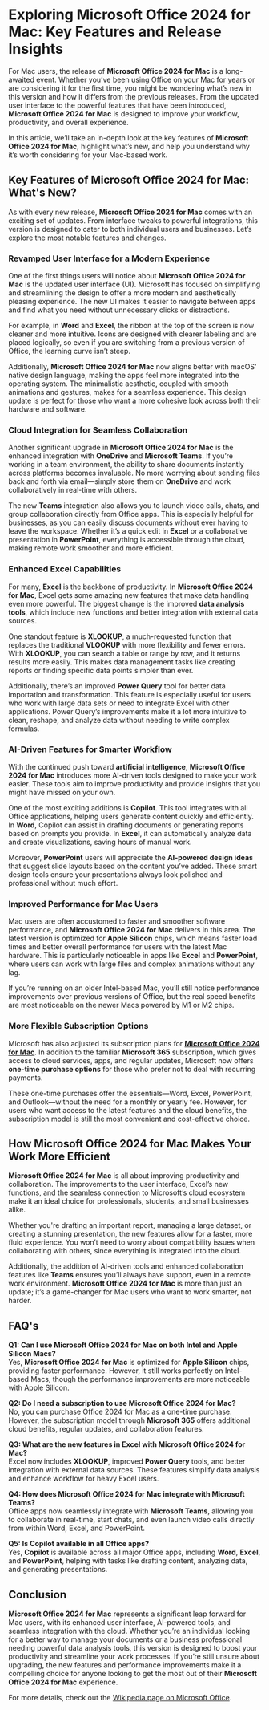 # Exploring Microsoft Office 2024 for Mac: Key Features and Release Insights

For Mac users, the release of **Microsoft Office 2024 for Mac** is a long-awaited event. Whether you’ve been using Office on your Mac for years or are considering it for the first time, you might be wondering what’s new in this version and how it differs from the previous releases. From the updated user interface to the powerful features that have been introduced, **Microsoft Office 2024 for Mac** is designed to improve your workflow, productivity, and overall experience.

In this article, we’ll take an in-depth look at the key features of **Microsoft Office 2024 for Mac**, highlight what’s new, and help you understand why it’s worth considering for your Mac-based work.

## Key Features of Microsoft Office 2024 for Mac: What's New?

As with every new release, **Microsoft Office 2024 for Mac** comes with an exciting set of updates. From interface tweaks to powerful integrations, this version is designed to cater to both individual users and businesses. Let’s explore the most notable features and changes.

### Revamped User Interface for a Modern Experience

One of the first things users will notice about **Microsoft Office 2024 for Mac** is the updated user interface (UI). Microsoft has focused on simplifying and streamlining the design to offer a more modern and aesthetically pleasing experience. The new UI makes it easier to navigate between apps and find what you need without unnecessary clicks or distractions.

For example, in **Word** and **Excel**, the ribbon at the top of the screen is now cleaner and more intuitive. Icons are designed with clearer labeling and are placed logically, so even if you are switching from a previous version of Office, the learning curve isn’t steep.

Additionally, **Microsoft Office 2024 for Mac** now aligns better with macOS’ native design language, making the apps feel more integrated into the operating system. The minimalistic aesthetic, coupled with smooth animations and gestures, makes for a seamless experience. This design update is perfect for those who want a more cohesive look across both their hardware and software.

### Cloud Integration for Seamless Collaboration

Another significant upgrade in **Microsoft Office 2024 for Mac** is the enhanced integration with **OneDrive** and **Microsoft Teams**. If you’re working in a team environment, the ability to share documents instantly across platforms becomes invaluable. No more worrying about sending files back and forth via email—simply store them on **OneDrive** and work collaboratively in real-time with others. 

The new **Teams** integration also allows you to launch video calls, chats, and group collaboration directly from Office apps. This is especially helpful for businesses, as you can easily discuss documents without ever having to leave the workspace. Whether it’s a quick edit in **Excel** or a collaborative presentation in **PowerPoint**, everything is accessible through the cloud, making remote work smoother and more efficient.

### Enhanced Excel Capabilities

For many, **Excel** is the backbone of productivity. In **Microsoft Office 2024 for Mac**, Excel gets some amazing new features that make data handling even more powerful. The biggest change is the improved **data analysis tools**, which include new functions and better integration with external data sources.

One standout feature is **XLOOKUP**, a much-requested function that replaces the traditional **VLOOKUP** with more flexibility and fewer errors. With **XLOOKUP**, you can search a table or range by row, and it returns results more easily. This makes data management tasks like creating reports or finding specific data points simpler than ever.

Additionally, there’s an improved **Power Query** tool for better data importation and transformation. This feature is especially useful for users who work with large data sets or need to integrate Excel with other applications. Power Query’s improvements make it a lot more intuitive to clean, reshape, and analyze data without needing to write complex formulas.

### AI-Driven Features for Smarter Workflow

With the continued push toward **artificial intelligence**, **Microsoft Office 2024 for Mac** introduces more AI-driven tools designed to make your work easier. These tools aim to improve productivity and provide insights that you might have missed on your own.

One of the most exciting additions is **Copilot**. This tool integrates with all Office applications, helping users generate content quickly and efficiently. In **Word**, Copilot can assist in drafting documents or generating reports based on prompts you provide. In **Excel**, it can automatically analyze data and create visualizations, saving hours of manual work.

Moreover, **PowerPoint** users will appreciate the **AI-powered design ideas** that suggest slide layouts based on the content you’ve added. These smart design tools ensure your presentations always look polished and professional without much effort.

### Improved Performance for Mac Users

Mac users are often accustomed to faster and smoother software performance, and **Microsoft Office 2024 for Mac** delivers in this area. The latest version is optimized for **Apple Silicon** chips, which means faster load times and better overall performance for users with the latest Mac hardware. This is particularly noticeable in apps like **Excel** and **PowerPoint**, where users can work with large files and complex animations without any lag.

If you’re running on an older Intel-based Mac, you’ll still notice performance improvements over previous versions of Office, but the real speed benefits are most noticeable on the newer Macs powered by M1 or M2 chips.

### More Flexible Subscription Options

Microsoft has also adjusted its subscription plans for [**Microsoft Office 2024 for Mac**](https://softwarekey4u.com/product-category/microsoft-office/microsoft-office-2024/). In addition to the familiar **Microsoft 365** subscription, which gives access to cloud services, apps, and regular updates, Microsoft now offers **one-time purchase options** for those who prefer not to deal with recurring payments.

These one-time purchases offer the essentials—Word, Excel, PowerPoint, and Outlook—without the need for a monthly or yearly fee. However, for users who want access to the latest features and the cloud benefits, the subscription model is still the most convenient and cost-effective choice.

## How Microsoft Office 2024 for Mac Makes Your Work More Efficient

**Microsoft Office 2024 for Mac** is all about improving productivity and collaboration. The improvements to the user interface, Excel’s new functions, and the seamless connection to Microsoft’s cloud ecosystem make it an ideal choice for professionals, students, and small businesses alike.

Whether you're drafting an important report, managing a large dataset, or creating a stunning presentation, the new features allow for a faster, more fluid experience. You won’t need to worry about compatibility issues when collaborating with others, since everything is integrated into the cloud.

Additionally, the addition of AI-driven tools and enhanced collaboration features like **Teams** ensures you’ll always have support, even in a remote work environment. **Microsoft Office 2024 for Mac** is more than just an update; it’s a game-changer for Mac users who want to work smarter, not harder.

## FAQ's

**Q1: Can I use Microsoft Office 2024 for Mac on both Intel and Apple Silicon Macs?**  
Yes, **Microsoft Office 2024 for Mac** is optimized for **Apple Silicon** chips, providing faster performance. However, it still works perfectly on Intel-based Macs, though the performance improvements are more noticeable with Apple Silicon.

**Q2: Do I need a subscription to use Microsoft Office 2024 for Mac?**  
No, you can purchase Office 2024 for Mac as a one-time purchase. However, the subscription model through **Microsoft 365** offers additional cloud benefits, regular updates, and collaboration features.

**Q3: What are the new features in Excel with Microsoft Office 2024 for Mac?**  
Excel now includes **XLOOKUP**, improved **Power Query** tools, and better integration with external data sources. These features simplify data analysis and enhance workflow for heavy Excel users.

**Q4: How does Microsoft Office 2024 for Mac integrate with Microsoft Teams?**  
Office apps now seamlessly integrate with **Microsoft Teams**, allowing you to collaborate in real-time, start chats, and even launch video calls directly from within Word, Excel, and PowerPoint.

**Q5: Is **Copilot** available in all Office apps?**  
Yes, **Copilot** is available across all major Office apps, including **Word**, **Excel**, and **PowerPoint**, helping with tasks like drafting content, analyzing data, and generating presentations.

## Conclusion

**Microsoft Office 2024 for Mac** represents a significant leap forward for Mac users, with its enhanced user interface, AI-powered tools, and seamless integration with the cloud. Whether you’re an individual looking for a better way to manage your documents or a business professional needing powerful data analysis tools, this version is designed to boost your productivity and streamline your work processes. If you’re still unsure about upgrading, the new features and performance improvements make it a compelling choice for anyone looking to get the most out of their **Microsoft Office 2024 for Mac** experience.

For more details, check out the [Wikipedia page on Microsoft Office](https://en.wikipedia.org/wiki/Microsoft_Office).
```

